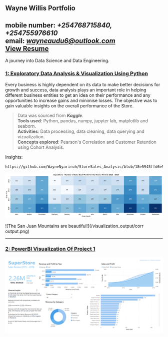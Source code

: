 ## Wayne Willis Portfolio
mobile number: ***+254768715840, +254755976610***<br>
email: ***wayneaudu6@outlook.com***<br>
<a id="raw-url" href="https://raw.githubusercontent.com/WayneNyariroh/portfolio/main/Wayne_Willis_RESUME.pdf">View Resume</a>
---
A journey into Data Science and Data Engineering.

### [1: Exploratory Data Analysis & Visualization Using Python](https://github.com/WayneNyariroh/StoreSales_Analysis)
Every business is highly dependent on its data to make better decisions for growth and success, data analysis plays an important role in helping different business entities to get an idea on their performance and any opportunities to increase gains and minimise losses. 
The objective was to gain valuable insights on the overall performance of the Store.
> Data was sourced from ***Kaggle***. <br>
> **Tools used**: Python, pandas, numpy, jupyter lab, matplotlib and seaborn. <br>
> **Activities**: Data processing, data cleaning, data querying and vizualization. <br>
> **Concepts explored**: Pearson's Correlation and Customer Retention using Cohort Analysis. <br>

Insights:<br>
```
https://github.com/WayneNyariroh/StoreSales_Analysis/blob/18e5945ffd6e5df3d06961999759cc2eacc5c2a0/superStoreSales_EDA.ipynb
```
![Month and Sales!](/visualization_output/monthlysales.png)<br>

![The San Juan Mountains are beautiful!](/visualization_output/corr output.png)<br>

---

### [2: PowerBI Visualization Of Project 1](https://github.com/WayneNyariroh/StoreSales_PowerBI_Dashboard)

![PowerBI Dashboard](https://github.com/WayneNyariroh/StoreSales_PowerBI_Dashboard/blob/main/assets/images/DashboardScreenshot.png)





